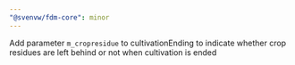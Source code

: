 ```yaml
---
"@svenvw/fdm-core": minor
---
```


Add parameter `m_cropresidue` to cultivationEnding to indicate whether crop residues are left behind or not when cultivation is ended
